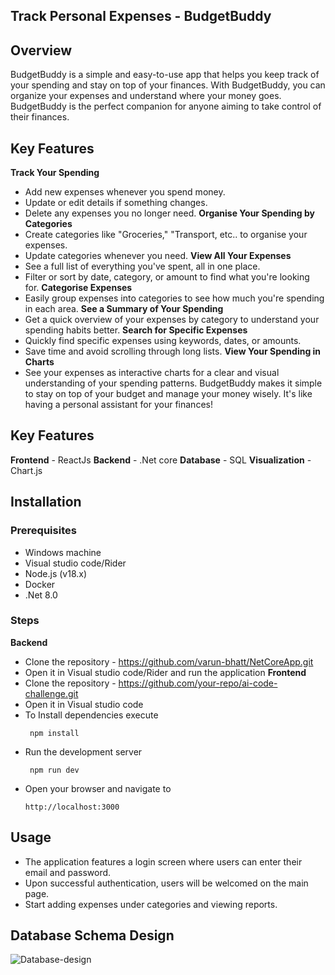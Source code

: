 ## Track Personal Expenses - BudgetBuddy
## Overview
BudgetBuddy is a simple and easy-to-use app that helps you keep track of your spending and stay on top of your finances. With BudgetBuddy, you can organize your expenses and understand where your money goes. BudgetBuddy is the perfect companion for anyone aiming to take control of their finances.
## Key Features
**Track Your Spending**
 - Add new expenses whenever you spend money.
 - Update or edit details if something changes.
 - Delete any expenses you no longer need.
 **Organise Your Spending by Categories**
- Create categories like "Groceries," "Transport, etc.. to organise your expenses.
- Update categories whenever you need.
**View All Your Expenses**
- See a full list of everything you've spent, all in one place.
- Filter or sort by date, category, or amount to find what you're looking for.
**Categorise Expenses**
- Easily group expenses into categories to see how much you're spending in each area.
**See a Summary of Your Spending**
- Get a quick overview of your expenses by category to understand your spending habits better.
**Search for Specific Expenses**
- Quickly find specific expenses using keywords, dates, or amounts.
- Save time and avoid scrolling through long lists.
**View Your Spending in Charts**
- See your expenses as interactive charts for a clear and visual understanding of your spending patterns.
BudgetBuddy makes it simple to stay on top of your budget and manage your money wisely. It's like having a personal assistant for your finances!
## Key Features
**Frontend**  - ReactJs
**Backend**  - .Net core
**Database**  - SQL
**Visualization**  - Chart.js
## Installation
### Prerequisites
- Windows machine
- Visual studio code/Rider
- Node.js (v18.x)
- Docker
- .Net 8.0
### Steps
**Backend**
- Clone the repository - https://github.com/varun-bhatt/NetCoreApp.git
- Open it in Visual studio code/Rider and run the application
**Frontend**
- Clone the repository - https://github.com/your-repo/ai-code-challenge.git
- Open it in Visual studio code
- To Install dependencies execute
  ```
   npm install
   ```
- Run the development server
  ```
   npm run dev
   ```
- Open your browser and navigate to
   ```
   http://localhost:3000
   ```
## Usage
- The application features a login screen where users can enter their email and password.
- Upon successful authentication, users will be welcomed on the main page.
- Start adding expenses under categories and viewing reports.

## Database Schema Design
![Database-design](https://github.com/user-attachments/assets/07fc9f4e-ac8a-415c-9c44-589806cc093a)

